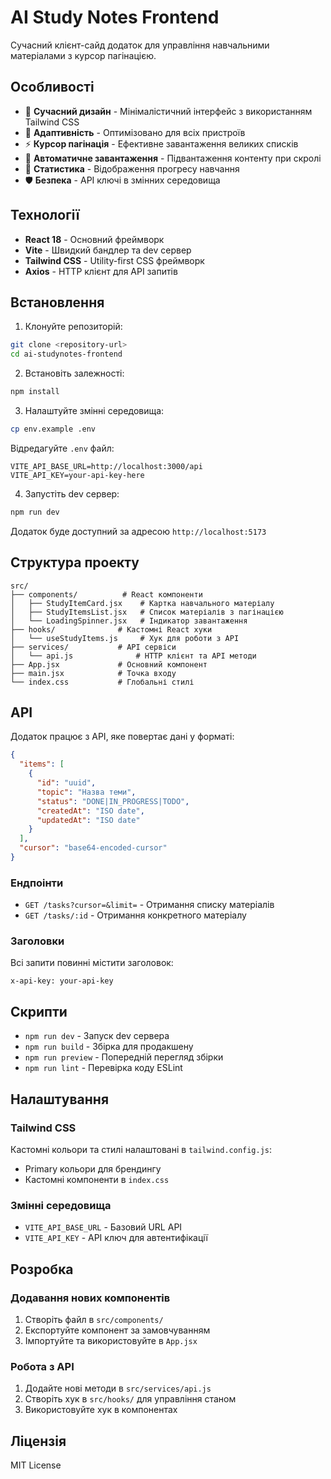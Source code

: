 # AI Study Notes Frontend

Сучасний клієнт-сайд додаток для управління навчальними матеріалами з курсор пагінацією.

## Особливості

- 🎨 **Сучасний дизайн** - Мінімалістичний інтерфейс з використанням Tailwind CSS
- 📱 **Адаптивність** - Оптимізовано для всіх пристроїв
- ⚡ **Курсор пагінація** - Ефективне завантаження великих списків
- 🔄 **Автоматичне завантаження** - Підвантаження контенту при скролі
- 🎯 **Статистика** - Відображення прогресу навчання
- 🛡️ **Безпека** - API ключі в змінних середовища

## Технології

- **React 18** - Основний фреймворк
- **Vite** - Швидкий бандлер та dev сервер
- **Tailwind CSS** - Utility-first CSS фреймворк
- **Axios** - HTTP клієнт для API запитів

## Встановлення

1. Клонуйте репозиторій:
```bash
git clone <repository-url>
cd ai-studynotes-frontend
```

2. Встановіть залежності:
```bash
npm install
```

3. Налаштуйте змінні середовища:
```bash
cp env.example .env
```

Відредагуйте `.env` файл:
```env
VITE_API_BASE_URL=http://localhost:3000/api
VITE_API_KEY=your-api-key-here
```

4. Запустіть dev сервер:
```bash
npm run dev
```

Додаток буде доступний за адресою `http://localhost:5173`

## Структура проекту

```
src/
├── components/          # React компоненти
│   ├── StudyItemCard.jsx    # Картка навчального матеріалу
│   ├── StudyItemsList.jsx   # Список матеріалів з пагінацією
│   └── LoadingSpinner.jsx   # Індикатор завантаження
├── hooks/              # Кастомні React хуки
│   └── useStudyItems.js     # Хук для роботи з API
├── services/           # API сервіси
│   └── api.js              # HTTP клієнт та API методи
├── App.jsx             # Основний компонент
├── main.jsx            # Точка входу
└── index.css           # Глобальні стилі
```

## API

Додаток працює з API, яке повертає дані у форматі:

```json
{
  "items": [
    {
      "id": "uuid",
      "topic": "Назва теми",
      "status": "DONE|IN_PROGRESS|TODO",
      "createdAt": "ISO date",
      "updatedAt": "ISO date"
    }
  ],
  "cursor": "base64-encoded-cursor"
}
```

### Ендпоінти

- `GET /tasks?cursor=&limit=` - Отримання списку матеріалів
- `GET /tasks/:id` - Отримання конкретного матеріалу

### Заголовки

Всі запити повинні містити заголовок:
```
x-api-key: your-api-key
```

## Скрипти

- `npm run dev` - Запуск dev сервера
- `npm run build` - Збірка для продакшену
- `npm run preview` - Попередній перегляд збірки
- `npm run lint` - Перевірка коду ESLint

## Налаштування

### Tailwind CSS

Кастомні кольори та стилі налаштовані в `tailwind.config.js`:
- Primary кольори для брендингу
- Кастомні компоненти в `index.css`

### Змінні середовища

- `VITE_API_BASE_URL` - Базовий URL API
- `VITE_API_KEY` - API ключ для автентифікації

## Розробка

### Додавання нових компонентів

1. Створіть файл в `src/components/`
2. Експортуйте компонент за замовчуванням
3. Імпортуйте та використовуйте в `App.jsx`

### Робота з API

1. Додайте нові методи в `src/services/api.js`
2. Створіть хук в `src/hooks/` для управління станом
3. Використовуйте хук в компонентах

## Ліцензія

MIT License
